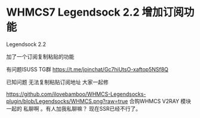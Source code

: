 # WHMCS7 Legendsock 2.2 增加订阅功能
Legendsock 2.2 



加了一个订阅复制粘贴的功能

有问题ISUSS TG群 https://t.me/joinchat/Gc7hiUtsO-xaftop5NSf8Q

已知问题 无法复制粘贴订阅地址 大家一起修

https://github.com/ilovebamboo/WHMCS-Legendsocks-plugin/blob/Legendsocks/WHMCS.png?raw=true
合购WHMCS V2RAY 模块 一起的 私聊啊 。有人加我私聊嘛？ 现在SSR已经不行了。
